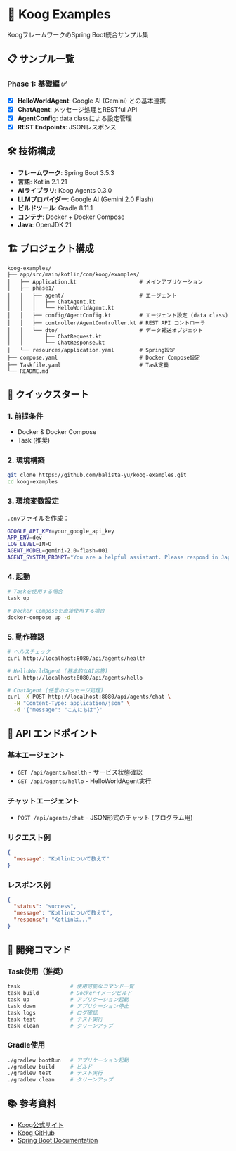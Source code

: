 # 🚀 Koog Examples

KoogフレームワークのSpring Boot統合サンプル集

## 📋 サンプル一覧

### Phase 1: 基礎編 ✅
- [x] **HelloWorldAgent**: Google AI (Gemini) との基本連携
- [x] **ChatAgent**: メッセージ処理とRESTful API
- [x] **AgentConfig**: data classによる設定管理
- [x] **REST Endpoints**: JSONレスポンス

## 🛠️ 技術構成

- **フレームワーク**: Spring Boot 3.5.3
- **言語**: Kotlin 2.1.21
- **AIライブラリ**: Koog Agents 0.3.0
- **LLMプロバイダー**: Google AI (Gemini 2.0 Flash)
- **ビルドツール**: Gradle 8.11.1
- **コンテナ**: Docker + Docker Compose
- **Java**: OpenJDK 21

## 🏗️ プロジェクト構成

```
koog-examples/
├── app/src/main/kotlin/com/koog/examples/
│   ├── Application.kt                    # メインアプリケーション
│   ├── phase1/
│   │   ├── agent/                        # エージェント
│   │   │   ├── ChatAgent.kt              
│   │   │   └── HelloWorldAgent.kt
│   │   ├── config/AgentConfig.kt         # エージェント設定 (data class)
│   │   ├── controller/AgentController.kt # REST API コントローラ
│   │   └── dto/                          # データ転送オブジェクト
│   │       ├── ChatRequest.kt
│   │       └── ChatResponse.kt
│   └── resources/application.yaml        # Spring設定
├── compose.yaml                          # Docker Compose設定
├── Taskfile.yaml                         # Task定義
└── README.md
```

## 🚀 クイックスタート

### 1. 前提条件
- Docker & Docker Compose
- Task (推奨) 

### 2. 環境構築
```bash
git clone https://github.com/balista-yu/koog-examples.git
cd koog-examples
```

### 3. 環境変数設定
`.env`ファイルを作成：
```bash
GOOGLE_API_KEY=your_google_api_key
APP_ENV=dev
LOG_LEVEL=INFO
AGENT_MODEL=gemini-2.0-flash-001
AGENT_SYSTEM_PROMPT="You are a helpful assistant. Please respond in Japanese."
```

### 4. 起動
```bash
# Taskを使用する場合
task up

# Docker Composeを直接使用する場合
docker-compose up -d
```

### 5. 動作確認
```bash
# ヘルスチェック
curl http://localhost:8080/api/agents/health

# HelloWorldAgent (基本的なAI応答)
curl http://localhost:8080/api/agents/hello

# ChatAgent (任意のメッセージ処理)
curl -X POST http://localhost:8080/api/agents/chat \
  -H "Content-Type: application/json" \
  -d '{"message": "こんにちは"}'
```

## 📡 API エンドポイント

### 基本エージェント
- `GET /api/agents/health` - サービス状態確認
- `GET /api/agents/hello` - HelloWorldAgent実行

### チャットエージェント
- `POST /api/agents/chat` - JSON形式のチャット (プログラム用)

### リクエスト例
```json
{
  "message": "Kotlinについて教えて"
}
```

### レスポンス例
```json
{
  "status": "success",
  "message": "Kotlinについて教えて",
  "response": "Kotlinは..."
}
```

## 🔧 開発コマンド

### Task使用（推奨）
```bash
task                # 使用可能なコマンド一覧
task build          # Dockerイメージビルド
task up             # アプリケーション起動
task down           # アプリケーション停止
task logs           # ログ確認
task test           # テスト実行
task clean          # クリーンアップ
```

### Gradle使用
```bash
./gradlew bootRun   # アプリケーション起動
./gradlew build     # ビルド
./gradlew test      # テスト実行
./gradlew clean     # クリーンアップ
```

## 📚 参考資料

- [Koog公式サイト](https://docs.koog.ai/)
- [Koog GitHub](https://github.com/JetBrains/koog)
- [Spring Boot Documentation](https://spring.io/projects/spring-boot)
